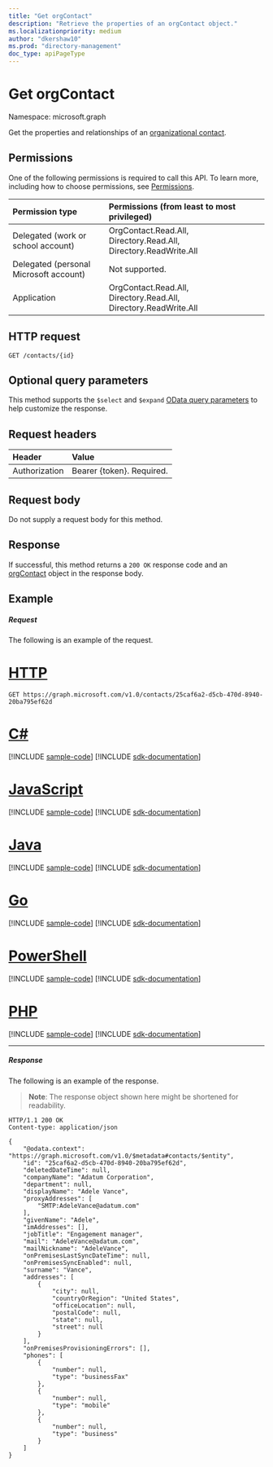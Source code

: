```yaml
---
title: "Get orgContact"
description: "Retrieve the properties of an orgContact object."
ms.localizationpriority: medium
author: "dkershaw10"
ms.prod: "directory-management"
doc_type: apiPageType
---
```


# Get orgContact

Namespace: microsoft.graph

Get the properties and relationships of an [organizational contact](../resources/orgcontact.md).

## Permissions
One of the following permissions is required to call this API. To learn more, including how to choose permissions, see [Permissions](/graph/permissions-reference).

|Permission type      | Permissions (from least to most privileged)              |
|:--------------------|:---------------------------------------------------------|
|Delegated (work or school account) | OrgContact.Read.All, Directory.Read.All, Directory.ReadWrite.All    |
|Delegated (personal Microsoft account) | Not supported.    |
|Application | OrgContact.Read.All, Directory.Read.All, Directory.ReadWrite.All |

## HTTP request
<!-- { "blockType": "ignored" } -->
```http
GET /contacts/{id}
```
## Optional query parameters
This method supports the `$select` and `$expand` [OData query parameters](/graph/query-parameters) to help customize the response.

## Request headers
| Header       | Value |
|:-----------|:----------|
| Authorization  | Bearer {token}. Required. |

## Request body
Do not supply a request body for this method.

## Response

If successful, this method returns a `200 OK` response code and an [orgContact](../resources/orgcontact.md) object in the response body.
## Example
##### Request
The following is an example of the request.


# [HTTP](#tab/http)
<!-- {
  "blockType": "request",
  "name": "get_orgcontact"
}-->
```msgraph-interactive
GET https://graph.microsoft.com/v1.0/contacts/25caf6a2-d5cb-470d-8940-20ba795ef62d
```

# [C#](#tab/csharp)
[!INCLUDE [sample-code](../includes/snippets/csharp/get-orgcontact-csharp-snippets.md)]
[!INCLUDE [sdk-documentation](../includes/snippets/snippets-sdk-documentation-link.md)]

# [JavaScript](#tab/javascript)
[!INCLUDE [sample-code](../includes/snippets/javascript/get-orgcontact-javascript-snippets.md)]
[!INCLUDE [sdk-documentation](../includes/snippets/snippets-sdk-documentation-link.md)]

# [Java](#tab/java)
[!INCLUDE [sample-code](../includes/snippets/java/get-orgcontact-java-snippets.md)]
[!INCLUDE [sdk-documentation](../includes/snippets/snippets-sdk-documentation-link.md)]

# [Go](#tab/go)
[!INCLUDE [sample-code](../includes/snippets/go/get-orgcontact-go-snippets.md)]
[!INCLUDE [sdk-documentation](../includes/snippets/snippets-sdk-documentation-link.md)]

# [PowerShell](#tab/powershell)
[!INCLUDE [sample-code](../includes/snippets/powershell/get-orgcontact-powershell-snippets.md)]
[!INCLUDE [sdk-documentation](../includes/snippets/snippets-sdk-documentation-link.md)]

# [PHP](#tab/php)
[!INCLUDE [sample-code](../includes/snippets/php/get-orgcontact-php-snippets.md)]
[!INCLUDE [sdk-documentation](../includes/snippets/snippets-sdk-documentation-link.md)]

---

##### Response
The following is an example of the response.
>**Note**: The response object shown here might be shortened for readability. 
<!-- {
  "blockType": "response",
  "truncated": true,
  "@odata.type": "microsoft.graph.orgcontact"
} -->
```http
HTTP/1.1 200 OK
Content-type: application/json

{
    "@odata.context": "https://graph.microsoft.com/v1.0/$metadata#contacts/$entity",
    "id": "25caf6a2-d5cb-470d-8940-20ba795ef62d",
    "deletedDateTime": null,
    "companyName": "Adatum Corporation",
    "department": null,
    "displayName": "Adele Vance",
    "proxyAddresses": [
        "SMTP:AdeleVance@adatum.com"
    ],
    "givenName": "Adele",
    "imAddresses": [],
    "jobTitle": "Engagement manager",
    "mail": "AdeleVance@adatum.com",
    "mailNickname": "AdeleVance",
    "onPremisesLastSyncDateTime": null,
    "onPremisesSyncEnabled": null,
    "surname": "Vance",
    "addresses": [
        {
            "city": null,
            "countryOrRegion": "United States",
            "officeLocation": null,
            "postalCode": null,
            "state": null,
            "street": null
        }
    ],
    "onPremisesProvisioningErrors": [],
    "phones": [
        {
            "number": null,
            "type": "businessFax"
        },
        {
            "number": null,
            "type": "mobile"
        },
        {
            "number": null,
            "type": "business"
        }
    ]
}
```

<!-- uuid: 8fcb5dbc-d5aa-4681-8e31-b001d5168d79
2015-10-25 14:57:30 UTC -->
<!--
{
  "type": "#page.annotation",
  "description": "Get orgContact",
  "keywords": "",
  "section": "documentation",
  "tocPath": "",
  "suppressions": [
  ]
}
-->

